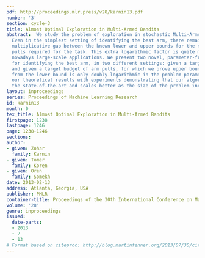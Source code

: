 ```yaml
---
pdf: http://proceedings.mlr.press/v28/karnin13.pdf
number: '3'
section: cycle-3
title: Almost Optimal Exploration in Multi-Armed Bandits
abstract: 'We study the problem of exploration in stochastic Multi-Armed Bandits.
  Even in the simplest setting of identifying the best arm, there remains a logarithmic
  multiplicative gap between the known lower and upper bounds for the number of arm
  pulls required for the task. This extra logarithmic factor is quite meaningful in
  nowadays large-scale applications. We present two novel, parameter-free algorithms
  for identifying the best arm, in two different settings: given a target confidence
  and given a target budget of arm pulls, for which we prove upper bounds whose gap
  from the lower bound is only doubly-logarithmic in the problem parameters. We corroborate
  our theoretical results with experiments demonstrating that our algorithm outperforms
  the state-of-the-art and scales better as the size of the problem increases.  '
layout: inproceedings
series: Proceedings of Machine Learning Research
id: karnin13
month: 0
tex_title: Almost Optimal Exploration in Multi-Armed Bandits
firstpage: 1238
lastpage: 1246
page: 1238-1246
sections: 
author:
- given: Zohar
  family: Karnin
- given: Tomer
  family: Koren
- given: Oren
  family: Somekh
date: 2013-02-13
address: Atlanta, Georgia, USA
publisher: PMLR
container-title: Proceedings of the 30th International Conference on Machine Learning
volume: '28'
genre: inproceedings
issued:
  date-parts:
  - 2013
  - 2
  - 13
# Format based on citeproc: http://blog.martinfenner.org/2013/07/30/citeproc-yaml-for-bibliographies/
---
```

